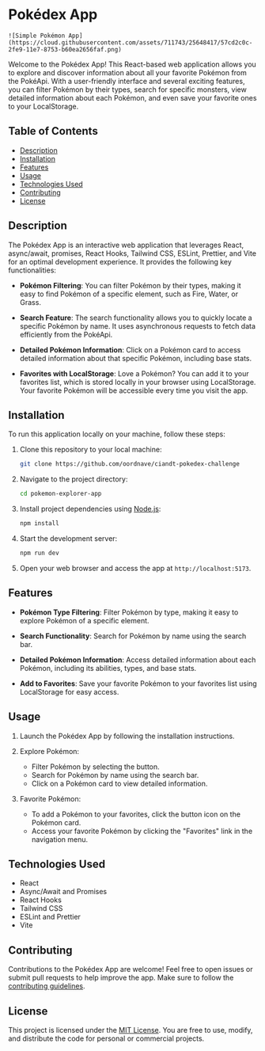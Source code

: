 # Pokédex App

``![Simple Pokémon App](https://cloud.githubusercontent.com/assets/711743/25648417/57cd2c0c-2fe9-11e7-8753-b60ea2656faf.png)``

Welcome to the Pokédex App! This React-based web application allows you to explore and discover information about all your favorite Pokémon from the PokéApi. With a user-friendly interface and several exciting features, you can filter Pokémon by their types, search for specific monsters, view detailed information about each Pokémon, and even save your favorite ones to your LocalStorage.

## Table of Contents

- [Description](#description)
- [Installation](#installation)
- [Features](#features)
- [Usage](#usage)
- [Technologies Used](#technologies-used)
- [Contributing](#contributing)
- [License](#license)

## Description

The Pokédex App is an interactive web application that leverages React, async/await, promises, React Hooks, Tailwind CSS, ESLint, Prettier, and Vite for an optimal development experience. It provides the following key functionalities:

- **Pokémon Filtering**: You can filter Pokémon by their types, making it easy to find Pokémon of a specific element, such as Fire, Water, or Grass.

- **Search Feature**: The search functionality allows you to quickly locate a specific Pokémon by name. It uses asynchronous requests to fetch data efficiently from the PokéApi.

- **Detailed Pokémon Information**: Click on a Pokémon card to access detailed information about that specific Pokémon, including base stats.

- **Favorites with LocalStorage**: Love a Pokémon? You can add it to your favorites list, which is stored locally in your browser using LocalStorage. Your favorite Pokémon will be accessible every time you visit the app.

## Installation

To run this application locally on your machine, follow these steps:

1. Clone this repository to your local machine:

   ```bash
   git clone https://github.com/oordnave/ciandt-pokedex-challenge
   ```

2. Navigate to the project directory:

   ```bash
   cd pokemon-explorer-app
   ```

3. Install project dependencies using [Node.js](https://nodejs.org/):

   ```bash
   npm install
   ```

4. Start the development server:

   ```bash
   npm run dev
   ```

5. Open your web browser and access the app at `http://localhost:5173`.

## Features

- **Pokémon Type Filtering**: Filter Pokémon by type, making it easy to explore Pokémon of a specific element.

- **Search Functionality**: Search for Pokémon by name using the search bar.

- **Detailed Pokémon Information**: Access detailed information about each Pokémon, including its abilities, types, and base stats.

- **Add to Favorites**: Save your favorite Pokémon to your favorites list using LocalStorage for easy access.

## Usage

1. Launch the Pokédex App by following the installation instructions.

2. Explore Pokémon:
   - Filter Pokémon by selecting the button.
   - Search for Pokémon by name using the search bar.
   - Click on a Pokémon card to view detailed information.

3. Favorite Pokémon:
   - To add a Pokémon to your favorites, click the button icon on the Pokémon card.
   - Access your favorite Pokémon by clicking the "Favorites" link in the navigation menu.

## Technologies Used

- React
- Async/Await and Promises
- React Hooks
- Tailwind CSS
- ESLint and Prettier
- Vite

## Contributing

Contributions to the Pokédex App are welcome! Feel free to open issues or submit pull requests to help improve the app. Make sure to follow the [contributing guidelines](CONTRIBUTING.md).

## License

This project is licensed under the [MIT License](LICENSE). You are free to use, modify, and distribute the code for personal or commercial projects.
